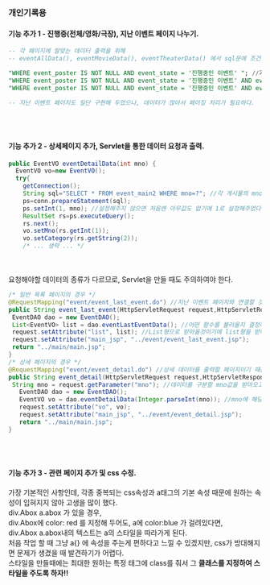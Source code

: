 ### 개인기록용
#### 기능 추가 1 - 진행중(전체/영화/극장), 지난 이벤트 페이지 나누기.

```sql
-- 각 페이지에 알맞는 데이터 출력을 위해
-- eventAllData(), eventMovieData(), eventTheaterData() 에서 sql문에 조건절을 추가하였다.

"WHERE event_poster IS NOT NULL AND event_state = '진행중인 이벤트' "; //기본 이벤트 페이지이자 진행중인 이벤트[전체]페이지
"WHERE event_poster IS NOT NULL AND event_state = '진행중인 이벤트' AND event_category = '영화'"; // 진행중인 이벤트[영화]페이지
"WHERE event_poster IS NOT NULL AND event_state = '진행중인 이벤트' AND event_category = '극장'"; // 진행중인 이벤트[극장]페이지

-- 지난 이벤트 페이지도 일단 구현해 두었으나, 데이터가 많아서 페이징 처리가 필요하다.
```
<br><br>
#### 기능 추가 2 - 상세페이지 추가, Servlet을 통한 데이터 요청과 출력.
```java
public EventVO eventDetailData(int mno) {
  EventVO vo=new EventVO();
  try{
    getConnection();
    String sql="SELECT * FROM event_main2 WHERE mno=?"; //각 게시물의 mno를 통해 데이터에 접근할 것이기에
    ps=conn.prepareStatement(sql);
    ps.setInt(1, mno); //설정해주지 않으면 처음엔 아무값도 없기에 1로 설정해주었다.
    ResultSet rs=ps.executeQuery();
    rs.next();
    vo.setMno(rs.getInt(1));
    vo.setCategory(rs.getString(2));
    /* ... 생략 ... */
 ```
 <br><br>
 요청해야할 데이터의 종류가 다르므로, Servlet을 만들 때도 주의하여야 한다.
 ```java
 /* 일반 목록 페이지의 경우 */
@RequestMapping("event/event_last_event.do") //지난 이벤트 페이지와 연결할 것이기에
public String event_last_event(HttpServletRequest request,HttpServletResponse response) { 
  EventDAO dao = new EventDAO();
  List<EventVO> list = dao.eventLastEventData(); //어떤 함수를 불러올지 결정하고(지난 이벤트 함수)
  request.setAttribute("list", list); //List형으로 받아올것이기에 list형을 받아와서 넣는다.
  request.setAttribute("main_jsp", "../event/event_last_event.jsp"); 
  return "../main/main.jsp";
}
/* 상세 페이지의 경우 */
@RequestMapping("event/event_detail.do") //상세 데이터를 출력할 페이지이기 때문에
public String event_detail(HttpServletRequest request,HttpServletResponse response) {
  String mno = request.getParameter("mno"); //데이터를 구분할 mno값을 받아오고,
	EventDAO dao = new EventDAO();
	EventVO vo = dao.eventDetailData(Integer.parseInt(mno)); //mno에 해당하는 데이터를 VO형태로 받아온다.
	request.setAttribute("vo", vo);
	request.setAttribute("main_jsp", "../event/event_detail.jsp");
	return "../main/main.jsp";
}	   
 ```
 <br><br>
 #### 기능 추가 3 - 관련 페이지 추가 및 css 수정.
 가장 기본적인 사항인데, 각종 중복되는 css속성과 a태그의 기본 속성 때문에 원하는 속성이 입혀지지 않아 고생을 많이 했다. <br>
 div.Abox a.abox 가 있을 경우, <br>
 div.Abox에 color: red 를 지정해 두어도, a에 color:blue 가 걸려있다면, <br>
 div.Abox a.abox내의 텍스트는 a의 스타일을 따라가게 된다. <br>
 처음 작업 할 때 그냥 a{} 에 속성을 주는게 편하다고 느낄 수 있겠지만, css가 방대해지면 문제가 생겼을 때 발견하기가 어렵다.<br>
 스타일을 만들때에는 최대한 원하는 특정 태그에 class를 줘서 그 __클래스를 지정하여 스타일을 주도록 하자!!__ <br><br><br>
 
